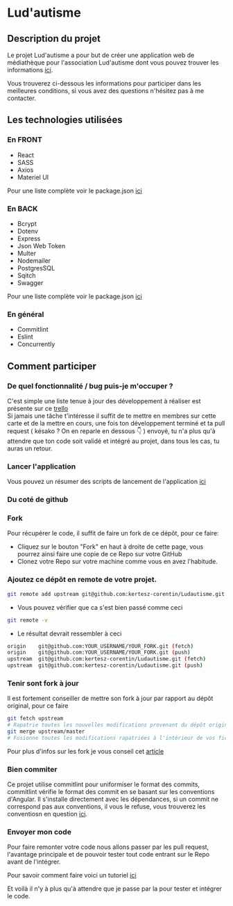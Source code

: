 # Lud'autisme

## Description du projet

Le projet Lud'autisme a pour but de créer une application web de médiathèque pour l'association Lud'autisme dont vous pouvez trouver les informations [ici](https://www.facebook.com/Ludautisme-344242315626617).

Vous trouverez ci-dessous les informations pour participer dans les meilleures conditions, si vous avez des questions n'hésitez pas à me contacter.

## Les technologies utilisées
### En FRONT
- React
- SASS
- Axios
- Materiel UI 

Pour une liste complète voir le package.json [ici](./FRONT/package.json)

### En BACK
- Bcrypt
- Dotenv
- Express
- Json Web Token
- Multer
- Nodemailer
- PostgresSQL
- Sqitch 
- Swagger

Pour une liste complète voir le package.json [ici](./BACK/package.json)

### En général
- Commitlint
- Eslint
- Concurrently

## Comment participer
### De quel fonctionnalité / bug puis-je m'occuper ? 
C'est simple une liste tenue à jour des développement à réaliser est présente sur ce [trello](https://trello.com/b/2F8MFuGv/ludautisme)<br>
Si jamais une tâche t'intéresse il suffit de te mettre en membres sur cette carte et de la mettre en cours, une fois ton développement terminé et ta pull request ( késako ? On en reparle en dessous :point_down: ) envoyé, tu n'a plus qu'à attendre que ton code soit validé et intégré au projet, dans tous les cas, tu auras un retour. <br>

### Lancer l'application
Vous pouvez un résumer des scripts de lancement de l'application [ici](./Launch.md)

### Du coté de github
### Fork

Pour récupérer le code, il suffit de faire un fork de ce dépôt, pour ce faire:

- Cliquez sur le bouton "Fork" en haut à droite de cette page, vous pourrez ainsi faire une copie de ce Repo sur votre GitHub
- Clonez votre Repo sur votre machine comme vous en avez l'habitude.

### Ajoutez ce dépôt en remote de votre projet.

```` bash 
git remote add upstream git@github.com:kertesz-corentin/Ludautisme.git
````
- Vous pouvez vérifier que ca s'est bien passé comme ceci 
````bash
git remote -v
````
- Le résultat devrait ressembler à ceci 
````bash
origin    git@github.com:YOUR_USERNAME/YOUR_FORK.git (fetch)
origin    git@github.com:YOUR_USERNAME/YOUR_FORK.git (push)
upstream  git@github.com:kertesz-corentin/Ludautisme.git (fetch)
upstream  git@github.com:kertesz-corentin/Ludautisme.git (push)
````
### Tenir sont fork à jour 
Il est fortement conseiller de mettre son fork à jour par rapport au dépôt original, pour ce faire 
````bash
git fetch upstream
# Rapatrie toutes les nouvelles modifications provenant du dépôt original
git merge upstream/master
# Fusionne toutes les modifications rapatriées à l'intérieur de vos fichiers de travail
````

Pour plus d'infos sur les fork je vous conseil cet [article](https://www.christopheducamp.com/2013/12/16/forker-un-repo-github/)

### Bien commiter 
Ce projet utilise commitlint pour uniformiser le format des commits, commitlint vérifie le format des commit en se basant sur les conventions d'Angular.
Il s'installe directement avec les dépendances, si un commit ne correspond pas aux conventions, il vous le refuse, vous trouverez les conventiosn en question [ici](./Commit.md).
### Envoyer mon code 
Pour faire remonter votre code nous allons passer par les pull request, l'avantage principale et de pouvoir tester tout code entrant sur le Repo avant de l'intégrer.

Pour savoir comment faire voici un tutoriel [ici](https://yangsu.github.io/pull-request-tutorial/)

Et voilà il n'y à plus qu'à attendre que je passe par la pour tester et intégrer le code.


